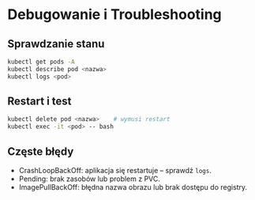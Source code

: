 
# Debugowanie i Troubleshooting

## Sprawdzanie stanu

```bash
kubectl get pods -A
kubectl describe pod <nazwa>
kubectl logs <pod>
```

## Restart i test

```bash
kubectl delete pod <nazwa>    # wymusi restart
kubectl exec -it <pod> -- bash
```

## Częste błędy

- CrashLoopBackOff: aplikacja się restartuje – sprawdź `logs`.
- Pending: brak zasobów lub problem z PVC.
- ImagePullBackOff: błędna nazwa obrazu lub brak dostępu do registry.
